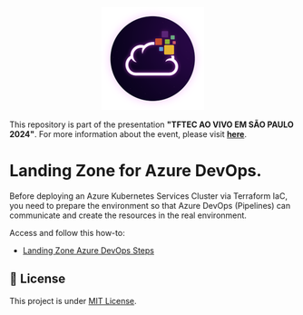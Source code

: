 <p align="center">
<img src="https://github.com/asilvajunior/tftec-terraform-aovivo-24-iac/blob/main/assets/images/unicast_logo.png">
</p>

This repository is part of the presentation **"TFTEC AO VIVO EM SÃO PAULO 2024"**. For more information about the event, please visit [**here**](https://www.tftec.com.br/tftecaovivo-2024/).

# Landing Zone for Azure DevOps.

Before deploying an Azure Kubernetes Services Cluster via Terraform IaC, you need to prepare the environment so that Azure DevOps (Pipelines) can communicate and create the resources in the real environment.

Access and follow this how-to: 

- [Landing Zone Azure DevOps Steps](https://github.com/asilvajunior/tftec-terraform-aovivo-24-iac/blob/main/02-Create-ADO-Pipelines/Landing_Zone_ADO.md)

## :memo: License

This project is under [MIT License](./LICENSE).
